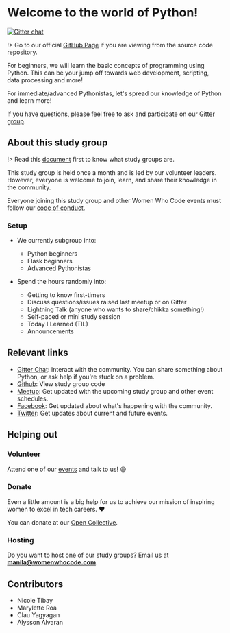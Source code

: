# Welcome to the world of Python!

[![Gitter chat](https://badges.gitter.im/gitterHQ/gitter.png)](https://gitter.im/WWCodeManila/Python)

!> Go to our official [GitHub Page](https://wwcodemanila.github.io/WWCodeManila-Python/#/) if you are viewing from the source code repository.

For beginners, we will learn the basic concepts of
programming using Python. This can be your jump off towards web development,
scripting, data processing and more!

For immediate/advanced Pythonistas, let's spread our knowledge of Python and learn more!

If you have questions, please feel free to ask and participate on our [Gitter group](https://gitter.im/WWCodeManila/Python).


## About this study group

!> Read this [document](wwcodemanila/study_groups.md) first to know what study groups are.

This study group is held once a month and is led by our volunteer leaders. However, everyone is welcome to join, learn, and share their knowledge in the community.

Everyone joining this study group and other Women Who Code events must follow our [code of conduct](https://github.com/WomenWhoCode/guidelines-resources/blob/master/code_of_conduct.md).

### Setup

* We currently subgroup into:
    - Python beginners
    - Flask beginners
    - Advanced Pythonistas
    
* Spend the hours randomly into:
    - Getting to know first-timers
    - Discuss questions/issues raised last meetup or on Gitter
    - Lightning Talk (anyone who wants to share/chikka something!)
    - Self-paced or mini study session
    - Today I Learned (TIL)
    - Announcements
    
    
## Relevant links

- [Gitter Chat](https://gitter.im/WWCodeManila/Python): Interact with the community. You can share something about Python, or ask help if you're stuck on a problem.
- [Github](https://github.com/wwcodemanila/WWCodeManila-Python): View study group code
- [Meetup](https://bit.ly/wwcodemanilameetups): Get updated with the upcoming study group and other event schedules.
- [Facebook](https://facebook.com/wwcodemanila): Get updated about what's happening with the community.
- [Twitter](https://twitter.com/wwcodemanila): Get updates about current and future events.


## Helping out

### Volunteer

Attend one of our [events](https://bit.ly/wwcodemanilameetups) and talk to us! :smile:

### Donate

Even a little amount is a big help for us to achieve our mission of inspiring women to excel in tech careers. :heart:

You can donate at our [Open Collective](https://opencollective.com/wwcodemanila).

### Hosting

Do you want to host one of our study groups? Email us at **manila@womenwhocode.com**.

## Contributors

- Nicole Tibay
- Marylette Roa
- Clau Yagyagan
- Alysson Alvaran
